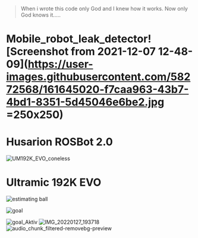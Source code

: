 > When i wrote this code only God and I knew how it works.
> Now only God knows it.....



# Mobile_robot_leak_detector![Screenshot from 2021-12-07 12-48-09](https://user-images.githubusercontent.com/58272568/161645020-f7caa963-43b7-4bd1-8351-5d45046e6be2.jpg =250x250)


# Husarion ROSBot 2.0




![UM192K_EVO_coneless](https://user-images.githubusercontent.com/58272568/161645315-6e2f86f3-fd55-4786-9f75-20cf39a4c9bf.jpg)




# Ultramic 192K EVO


![estimating ball](https://user-images.githubusercontent.com/58272568/161645384-5f51107a-5dd4-4677-9c61-62394043a7e1.png)







![goal](https://user-images.githubusercontent.com/58272568/161645401-aee438d4-a5dc-4c47-8335-ee5219bf79a2.png)






![goal_Aktiv](https://user-images.githubusercontent.com/58272568/161645410-861dbf30-7155-48cf-8716-8861566dddd2.png)
![IMG_20220127_193718](https://user-images.githubusercontent.com/58272568/161936388-6c6ec3f9-e9eb-4d4b-92ed-2c48a0d273e3.jpg)
![audio_chunk_filtered-removebg-preview](https://user-images.githubusercontent.com/58272568/161936712-61d007eb-24e0-4c90-ae2c-19fede3bc5ac.png)
